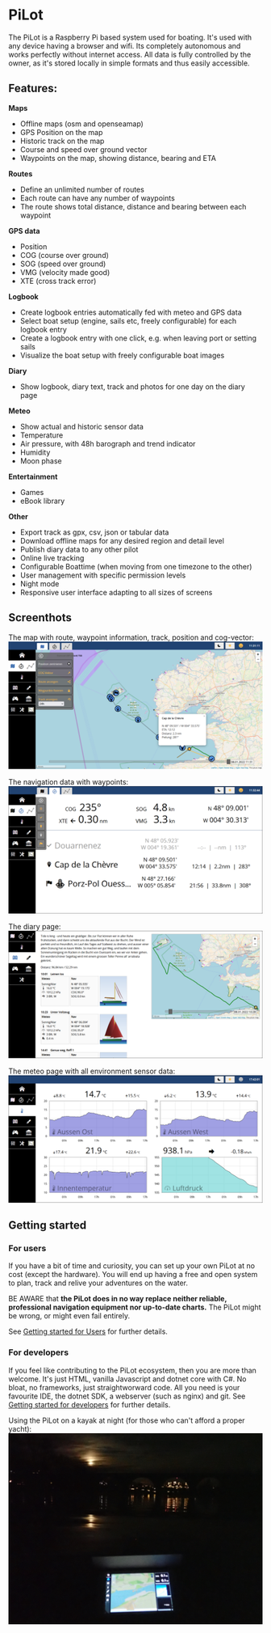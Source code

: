 # PiLot

The PiLot is a Raspberry Pi based system used for boating. It's used with any device having a browser and wifi. Its completely autonomous and works perfectly without internet access. All data is fully controlled by the owner, as it's stored locally in simple formats and thus easily accessible.

## Features:

**Maps**
- Offline maps (osm and openseamap)
- GPS Position on the map
- Historic track on the map
- Course and speed over ground vector
- Waypoints on the map, showing distance, bearing and ETA

**Routes**
- Define an unlimited number of routes
- Each route can have any number of waypoints
- The route shows total distance, distance and bearing between each waypoint

**GPS data**
- Position
- COG (course over ground)
- SOG (speed over ground)
- VMG (velocity made good)
- XTE (cross track error)

**Logbook**
- Create logbook entries automatically fed with meteo and GPS data
- Select boat setup (engine, sails etc, freely configurable) for each logbook entry
- Create a logbook entry with one click, e.g. when leaving port or setting sails
- Visualize the boat setup with freely configurable boat images

**Diary**
- Show logbook, diary text, track and photos for one day on the diary page

**Meteo**
- Show actual and historic sensor data
- Temperature
- Air pressure, with 48h barograph and trend indicator
- Humidity
- Moon phase

**Entertainment**
- Games
- eBook library

**Other**
- Export track as gpx, csv, json or tabular data
- Download offline maps for any desired region and detail level
- Publish diary data to any other pilot
- Online live tracking
- Configurable Boattime (when moving from one timezone to the other)
- User management with specific permission levels
- Night mode
- Responsive user interface adapting to all sizes of screens

## Screenthots

The map with route, waypoint information, track, position and cog-vector:
![map](docs/screenshots/map.png)

The navigation data with waypoints:
![nav](docs/screenshots/nav-border.png)

The diary page:
![diary](docs/screenshots/diary-border.png)

The meteo page with all environment sensor data:
![meteo](docs/screenshots/meteo-border.png)

## Getting started 
### For users
If you have a bit of time and curiosity, you can set up your own PiLot at no cost (except
the hardware). You will end up having a free and open system to plan, track and relive your
adventures on the water. 

BE AWARE that **the PiLot does in no way replace neither reliable, professional navigation equipment
nor up-to-date charts.** The PiLot might be wrong, or might even fail entirely. 

See [Getting started for Users](docs/user.md) for further details.
### For developers
If you feel like contributing to the PiLot ecosystem, then you are more than welcome. It's just
HTML, vanilla Javascript and dotnet core with C#. No bloat, no frameworks, just straightworward
code. All you need is your favourite IDE, the dotnet SDK, a webserver (such as nginx) and git.
See [Getting started for developers](docs/dev.md) for further details.

Using the PiLot on a kayak at night (for those who can't afford a proper yacht):
![kayak](docs/screenshots/P1120729.jpg)
